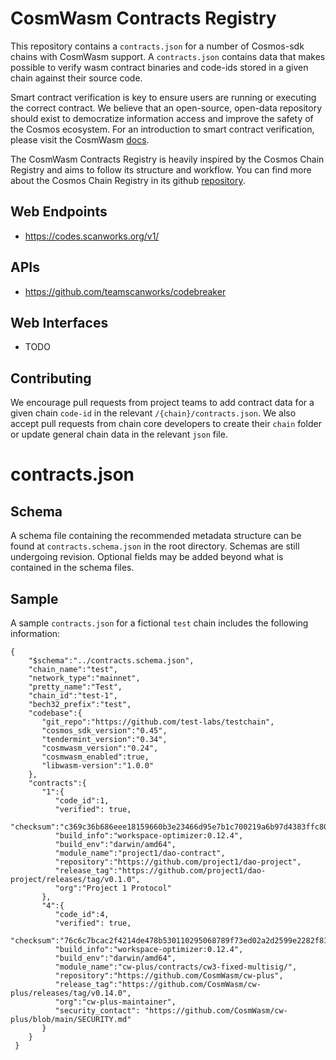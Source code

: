 # CosmWasm Contracts Registry
This repository contains a `contracts.json` for a number of Cosmos-sdk chains with CosmWasm support. A `contracts.json` contains data that makes possible to verify wasm contract binaries and code-ids stored in a given chain against their source code. 

Smart contract verification is key to ensure users are running or executing the correct contract. We believe that an open-source, open-data repository should exist to democratize information access and improve the safety of the Cosmos ecosystem. For an introduction to smart contract verification, please visit the CosmWasm [docs](https://docs.cosmwasm.com/docs/1.0/smart-contracts/verify).

The CosmWasm Contracts Registry is heavily inspired by the Cosmos Chain Registry and aims to follow its structure and workflow. You can find more about the Cosmos Chain Registry in its github [repository](https://github.com/cosmos/chain-registry).

## Web Endpoints
- https://codes.scanworks.org/v1/

## APIs
- https://github.com/teamscanworks/codebreaker

## Web Interfaces
- TODO

## Contributing

We encourage pull requests from project teams to add contract data for a given chain `code-id` in the relevant `/{chain}/contracts.json`. We also accept pull requests from chain core developers to create their `chain` folder or update general chain data in the relevant `json` file.

# contracts.json

## Schema

A schema file containing the recommended metadata structure can be found at `contracts.schema.json` in the root directory. Schemas are still undergoing revision. Optional fields may be added beyond what is contained in the schema files.

## Sample

A sample `contracts.json` for a fictional `test` chain includes the following information:

```
{
    "$schema":"../contracts.schema.json",
    "chain_name":"test",
    "network_type":"mainnet",
    "pretty_name":"Test",
    "chain_id":"test-1",
    "bech32_prefix":"test",
    "codebase":{
       "git_repo":"https://github.com/test-labs/testchain",
       "cosmos_sdk_version":"0.45",
       "tendermint_version":"0.34",
       "cosmwasm_version":"0.24",
       "cosmwasm_enabled":true,
       "libwasm-version":"1.0.0"
    },
    "contracts":{
       "1":{
          "code_id":1,
          "verified": true,
          "checksum":"c369c36b686eee18159660b3e23466d95e7b1c700219a6b97d4383ffc800f1ad",
          "build_info":"workspace-optimizer:0.12.4",
          "build_env":"darwin/amd64",
          "module_name":"project1/dao-contract",
          "repository":"https://github.com/project1/dao-project",
          "release_tag":"https://github.com/project1/dao-project/releases/tag/v0.1.0",
          "org":"Project 1 Protocol"
       },
       "4":{
          "code_id":4,
          "verified": true,
          "checksum":"76c6c7bcac2f4214de478b530110295068789f73ed02a2d2599e2282f81f012a",
          "build_info":"workspace-optimizer:0.12.4",
          "build_env":"darwin/amd64",
          "module_name":"cw-plus/contracts/cw3-fixed-multisig/",
          "repository":"https://github.com/CosmWasm/cw-plus",
          "release_tag":"https://github.com/CosmWasm/cw-plus/releases/tag/v0.14.0",
          "org":"cw-plus-maintainer",
          "security_contact": "https://github.com/CosmWasm/cw-plus/blob/main/SECURITY.md"
       }
    }
 }
 ```
